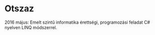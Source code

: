 # Otszaz
2016 május: Emelt szintű informatika érettségi, programozási feladat C# nyelven LINQ módszerrel.
